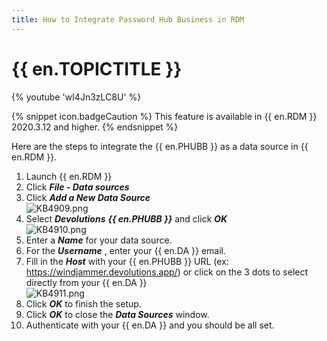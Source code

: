 ```yaml
---
title: How to Integrate Password Hub Business in RDM
---
```

# {{ en.TOPICTITLE }}
{% youtube 'wI4Jn3zLC8U' %}  

{% snippet icon.badgeCaution %}
This feature is available in {{ en.RDM }} 2020.3.12 and higher.
{% endsnippet %}  

Here are the steps to integrate the {{ en.PHUBB }} as a data source in {{ en.RDM }}.  

1. Launch {{ en.RDM }}
1. Click ***File - Data sources***
1. Click ***Add a New Data Source***  
![KB4909.png](/img/en/kb/KB4909.png)
1. Select ***Devolutions*** ***{{ en.PHUBB }}*** and click ***OK***  
![KB4910.png](/img/en/kb/KB4910.png)
1. Enter a ***Name*** for your data source.
1. For the ***Username*** , enter your {{ en.DA }} email.
1. Fill in the ***Host*** with your {{ en.PHUBB }} URL (ex: https://windjammer.devolutions.app/) or click on the 3 dots to select directly from your {{ en.DA }}  
![KB4911.png](/img/en/kb/KB4911.png)
1. Click ***OK*** to finish the setup.
1. Click ***OK*** to close the ***Data Sources*** window.
1. Authenticate with your {{ en.DA }} and you should be all set.
